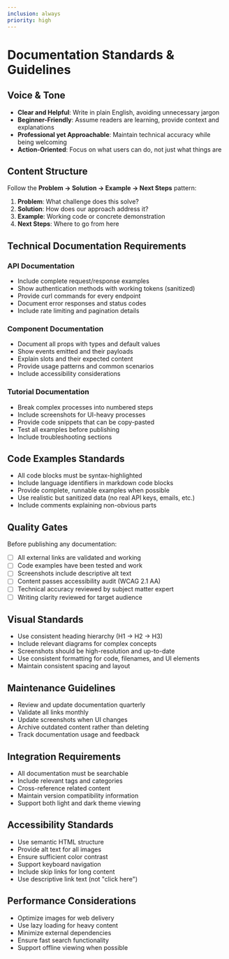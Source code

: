 ```yaml
---
inclusion: always
priority: high
---
```


# Documentation Standards & Guidelines

## Voice & Tone
- **Clear and Helpful**: Write in plain English, avoiding unnecessary jargon
- **Beginner-Friendly**: Assume readers are learning, provide context and explanations
- **Professional yet Approachable**: Maintain technical accuracy while being welcoming
- **Action-Oriented**: Focus on what users can do, not just what things are

## Content Structure
Follow the **Problem → Solution → Example → Next Steps** pattern:

1. **Problem**: What challenge does this solve?
2. **Solution**: How does our approach address it?
3. **Example**: Working code or concrete demonstration
4. **Next Steps**: Where to go from here

## Technical Documentation Requirements

### API Documentation
- Include complete request/response examples
- Show authentication methods with working tokens (sanitized)
- Provide curl commands for every endpoint
- Document error responses and status codes
- Include rate limiting and pagination details

### Component Documentation
- Document all props with types and default values
- Show events emitted and their payloads
- Explain slots and their expected content
- Provide usage patterns and common scenarios
- Include accessibility considerations

### Tutorial Documentation
- Break complex processes into numbered steps
- Include screenshots for UI-heavy processes
- Provide code snippets that can be copy-pasted
- Test all examples before publishing
- Include troubleshooting sections

## Code Examples Standards
- All code blocks must be syntax-highlighted
- Include language identifiers in markdown code blocks
- Provide complete, runnable examples when possible
- Use realistic but sanitized data (no real API keys, emails, etc.)
- Include comments explaining non-obvious parts

## Quality Gates
Before publishing any documentation:
- [ ] All external links are validated and working
- [ ] Code examples have been tested and work
- [ ] Screenshots include descriptive alt text
- [ ] Content passes accessibility audit (WCAG 2.1 AA)
- [ ] Technical accuracy reviewed by subject matter expert
- [ ] Writing clarity reviewed for target audience

## Visual Standards
- Use consistent heading hierarchy (H1 → H2 → H3)
- Include relevant diagrams for complex concepts
- Screenshots should be high-resolution and up-to-date
- Use consistent formatting for code, filenames, and UI elements
- Maintain consistent spacing and layout

## Maintenance Guidelines
- Review and update documentation quarterly
- Validate all links monthly
- Update screenshots when UI changes
- Archive outdated content rather than deleting
- Track documentation usage and feedback

## Integration Requirements
- All documentation must be searchable
- Include relevant tags and categories
- Cross-reference related content
- Maintain version compatibility information
- Support both light and dark theme viewing

## Accessibility Standards
- Use semantic HTML structure
- Provide alt text for all images
- Ensure sufficient color contrast
- Support keyboard navigation
- Include skip links for long content
- Use descriptive link text (not "click here")

## Performance Considerations
- Optimize images for web delivery
- Use lazy loading for heavy content
- Minimize external dependencies
- Ensure fast search functionality
- Support offline viewing when possible